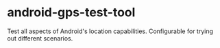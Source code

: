 android-gps-test-tool
=====================

Test all aspects of Android's location capabilities. Configurable for trying out different scenarios. 